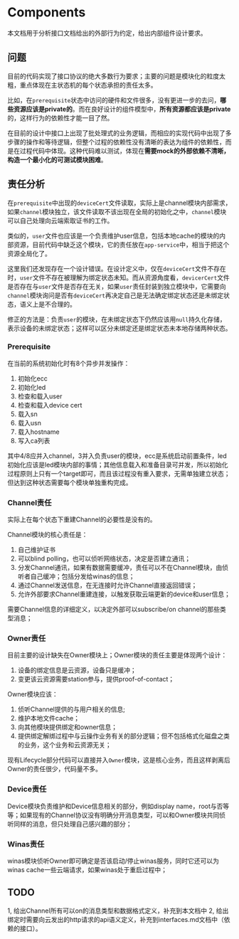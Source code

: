 # Components

本文档用于分析接口文档给出的外部行为约定，给出内部组件设计要求。

## 问题

目前的代码实现了接口协议的绝大多数行为要求；主要的问题是模块化的粒度太粗，重点体现在主状态机的每个状态承担的责任太多。

比如，在`prerequisite`状态中访问的硬件和文件很多，没有更进一步的去问，**哪些资源应该是private的**。而在良好设计的组件模型中，**所有资源都应该是private**的，这样行为的依赖性才能一目了然。

在目前的设计中接口上出现了批处理式的业务逻辑，而相应的实现代码中出现了多步骤的操作和等待逻辑，但整个过程的依赖性没有清晰的表达为组件的依赖性，而是在过程代码中体现。这种代码难以测试，体现在**需要mock的外部依赖不清晰，构造一个最小化的可测试模块困难**。

## 责任分析

在`prerequisite`中出现的`deviceCert`文件读取，实际上是channel模块内部需求，如果`channel`模块独立，该文件读取不该出现在全局的初始化之中，`channel`模块可以自己处理向云端索取证书的工作。

类似的，`user`文件也应该是一个负责维护user信息，包括本地cache的模块的内部资源，目前代码中缺乏这个模块，它的责任放在`app-service`中，相当于把这个资源全局化了。

这里我们还发现存在一个设计错误。在设计定义中，仅在`deviceCert`文件不存在时，`user`文件不存在被理解为绑定状态未知。而从资源角度看，`devicerCert`文件是否存在与`user`文件是否存在无关，如果`user`责任封装到独立模块中，它需要向`channel`模块询问是否有`deviceCert`再决定自己是无法确定绑定状态还是未绑定状态，语义上是不合理的。

修正的方法是：负责`user`的模块，在未绑定状态下仍然应该用`null`持久化存储，表示设备的未绑定状态；这样可以区分未绑定还是绑定状态未本地存储两种状态。

### Prerequisite

在当前的系统初始化时有8个异步并发操作：

1. 初始化ecc
2. 初始化led
3. 检查和载入user
4. 检查和载入device cert
5. 载入sn
6. 载入usn
7. 载入hostname
8. 写入ca列表

其中4/8应并入channel，3并入负责user的模块，ecc是系统启动前置条件，led初始化应该是led模块内部的事情；其他信息载入和准备目录可并发，所以初始化过程原则上只有一个target即可，而且该过程没有重入要求，无需单独建立状态；但达到这种状态需要每个模块单独重构完成。

### Channel责任

实际上在每个状态下重建Channel的必要性是没有的。

Channel模块的核心责任是：

1. 自己维护证书
2. 可以blind polling，也可以侦听网络状态，决定是否建立通讯；
3. 分发Channel通讯，如果有数据需要缓冲，责任可以不在Channel模块，由侦听者自己缓冲；包括分发给winas的信息；
4. 通过Channel发送信息，在无连接时允许Channel直接返回错误；
5. 允许外部要求Channel重建连接，以触发获取云端更新的device和user信息；

需要Channel信息的详细定义，以决定外部可以subscribe/on channel的那些类型消息；

### Owner责任

目前主要的设计缺失在Owner模块上；Owner模块的责任主要是体现两个设计：

1. 设备的绑定信息是云资源，设备只是缓冲；
2. 变更该云资源需要station参与，提供proof-of-contact；

Owner模块应该：

1. 侦听Channel提供的与用户相关的信息; 
2. 维护本地文件cache；
3. 向其他模块提供绑定和owner信息；
4. 提供绑定解绑过程中与云操作业务有关的部分逻辑；但不包括格式化磁盘之类的业务，这个业务和云资源无关；

现有Lifecycle部分代码可以直接并入`Owner`模块，这是核心业务，而且这样剥离后Owner的责任很少，代码量不多。

### Device责任

Device模块负责维护和Device信息相关的部分，例如display name，root与否等等；如果现有的Channel协议没有明确分开消息类型，可以和Owner模块共同侦听同样的消息，但只处理自己感兴趣的部分；

### Winas责任

winas模块侦听Owner即可确定是否该启动/停止winas服务，同时它还可以为winas cache一些云端请求，如果winas处于重启过程中；

## TODO

1, 给出Channel所有可以on的消息类型和数据格式定义，补充到本文档中
2, 给出绑定时需要向云发出的http请求的api语义定义，补充到interfaces.md文档中（依赖的接口）。

